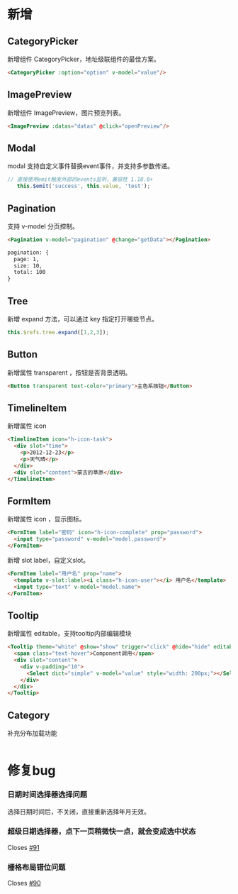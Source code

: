 # 新增

## CategoryPicker

新增组件 CategoryPicker，地址级联组件的最佳方案。

``` html
<CategoryPicker :option="option" v-model="value"/>
```


## ImagePreview

新增组件 ImagePreview，图片预览列表。

``` html
<ImagePreview :datas="datas" @click="openPreview"/>
```

## Modal

modal 支持自定义事件替换event事件，并支持多参数传递。

``` javascript
// 直接使用emit触发外部的events监听，兼容性 1.18.0+
   this.$emit('success', this.value, 'test');
```

## Pagination

支持 v-model 分页控制。

``` html
<Pagination v-model="pagination" @change="getData"></Pagination>

pagination: {
  page: 1,
  size: 10,
  total: 100
}

```

## Tree

新增 expand 方法，可以通过 key 指定打开哪些节点。

``` javascript
this.$refs.tree.expand([1,2,3]);
```

## Button

新增属性 transparent ，按钮是否背景透明。

``` html
<Button transparent text-color="primary">主色系按钮</Button>
```

## TimelineItem

新增属性 icon

``` html
<TimelineItem icon="h-icon-task">
  <div slot="time">
    <p>2012-12-23</p>
    <p>天气晴</p>
  </div>
  <div slot="content">蒙古的草原</div>
</TimelineItem>
```


## FormItem

新增属性 icon ，显示图标。

``` html
<FormItem label="密码" icon="h-icon-complete" prop="password">
  <input type="password" v-model="model.password">
</FormItem>
```
新增 slot label，自定义slot。

``` html
<FormItem label="用户名" prop="name">
  <template v-slot:label><i class="h-icon-user"></i> 用户名</template>
  <input type="text" v-model="model.name">
</FormItem>
```

## Tooltip

新增属性 editable，支持tooltip内部编辑模块

``` html
<Tooltip theme="white" @show="show" trigger="click" @hide="hide" editable>
  <span class="text-hover">Component调用</span>
  <div slot="content">
    <div v-padding="10">
      <Select dict="simple" v-model="value" style="width: 200px;"></Select>
    </div>
  </div>
</Tooltip>
```

## Category

补充分布加载功能

``` html

```

# 修复bug

### 日期时间选择器选择问题

选择日期时间后，不关闭，直接重新选择年月无效。

### 超级日期选择器，点下一页稍微快一点，就会变成选中状态

Closes [#91](https://github.com/heyui/heyui/issues/91)

### 栅格布局错位问题

Closes [#90](https://github.com/heyui/heyui/issues/90)